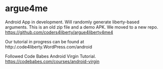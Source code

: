 # argue4me
Android App in development. Will randomly generate liberty-based arguments. This is an old zip file and a demo APK. We moved to a new repo. https://github.com/coders4liberty/argue4liberty4me4

Our tutorial in progress can be found at http:/.code4liberty.WordPress.com/android

Followed Code Babes Android Virgin Tutorial.
https://codebabes.com/courses/android-virgin

